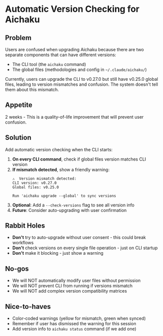 # Automatic Version Checking for Aichaku

## Problem

Users are confused when upgrading Aichaku because there are two separate
components that can have different versions:

- The CLI tool (the `aichaku` command)
- The global files (methodologies and config in `~/.claude/aichaku/`)

Currently, users can upgrade the CLI to v0.27.0 but still have v0.25.0 global
files, leading to version mismatches and confusion. The system doesn't tell them
about this mismatch.

## Appetite

2 weeks - This is a quality-of-life improvement that will prevent user
confusion.

## Solution

Add automatic version checking when the CLI starts:

1. **On every CLI command**, check if global files version matches CLI version
2. **If mismatch detected**, show a friendly warning:
   ```
   ⚠️  Version mismatch detected:
   CLI version: v0.27.0
   Global files: v0.25.0

   Run 'aichaku upgrade --global' to sync versions
   ```
3. **Optional**: Add a `--check-versions` flag to see all version info
4. **Future**: Consider auto-upgrading with user confirmation

## Rabbit Holes

- **Don't** try to auto-upgrade without user consent - this could break
  workflows
- **Don't** check versions on every single file operation - just on CLI startup
- **Don't** make it blocking - just show a warning

## No-gos

- We will NOT automatically modify user files without permission
- We will NOT prevent CLI from running if versions mismatch
- We will NOT add complex version compatibility matrices

## Nice-to-haves

- Color-coded warnings (yellow for mismatch, green when synced)
- Remember if user has dismissed the warning for this session
- Add version info to `aichaku status` command (if we add one)
